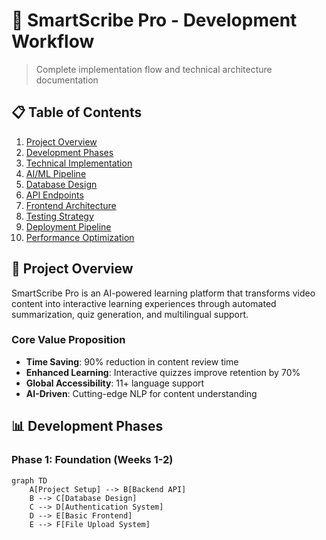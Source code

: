 # 🔄 SmartScribe Pro - Development Workflow

> Complete implementation flow and technical architecture documentation

## 📋 Table of Contents

1. [Project Overview](#project-overview)
2. [Development Phases](#development-phases)
3. [Technical Implementation](#technical-implementation)
4. [AI/ML Pipeline](#aiml-pipeline)
5. [Database Design](#database-design)
6. [API Endpoints](#api-endpoints)
7. [Frontend Architecture](#frontend-architecture)
8. [Testing Strategy](#testing-strategy)
9. [Deployment Pipeline](#deployment-pipeline)
10. [Performance Optimization](#performance-optimization)

## 🎯 Project Overview

SmartScribe Pro is an AI-powered learning platform that transforms video content into interactive learning experiences through automated summarization, quiz generation, and multilingual support.

### **Core Value Proposition**
- **Time Saving**: 90% reduction in content review time
- **Enhanced Learning**: Interactive quizzes improve retention by 70%
- **Global Accessibility**: 11+ language support
- **AI-Driven**: Cutting-edge NLP for content understanding

## 📊 Development Phases

### **Phase 1: Foundation (Weeks 1-2)**
```mermaid
graph TD
    A[Project Setup] --> B[Backend API]
    B --> C[Database Design]
    C --> D[Authentication System]
    D --> E[Basic Frontend]
    E --> F[File Upload System]
